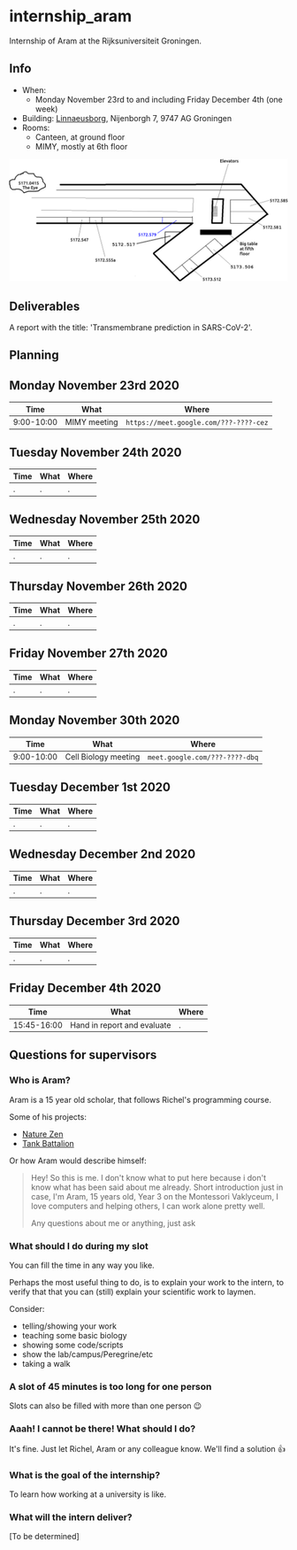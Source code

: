 # internship_aram

Internship of Aram at the Rijksuniversiteit Groningen.

## Info

 * When:
    * Monday November 23rd to and including Friday December 4th (one week)
 * Building: [Linnaeusborg](https://www.rug.nl/staff/location/5172), Nijenborgh 7, 9747 AG Groningen
 * Rooms:
    * Canteen, at ground floor
    * MIMY, mostly at 6th floor

![](lb.png)

## Deliverables

A report with the title: 'Transmembrane prediction in SARS-CoV-2'.

## Planning

## Monday November 23rd 2020

Time       |What                                    |Where
-----------|----------------------------------------|-------------------------------------------------
9:00-10:00 |MIMY meeting                            |`https://meet.google.com/???-????-cez`

## Tuesday November 24th 2020

Time       |What                                    |Where
-----------|----------------------------------------|-------------------------------------------------
.          |.                                       |.

## Wednesday November 25th 2020

Time       |What                                    |Where
-----------|----------------------------------------|-------------------------------------------------
.          |.                                       |.

## Thursday November 26th 2020

Time       |What                                    |Where
-----------|----------------------------------------|-------------------------------------------------
.          |.                                       |.

## Friday November 27th 2020

Time       |What                                    |Where
-----------|----------------------------------------|-------------------------------------------------
.          |.                                       |.

## Monday November 30th 2020

Time       |What                                    |Where
-----------|----------------------------------------|-------------------------------------------------
9:00-10:00 |Cell Biology meeting                    |`meet.google.com/???-????-dbq`

## Tuesday December 1st 2020

Time       |What                                    |Where
-----------|----------------------------------------|-------------------------------------------------
.          |.                                       |.

## Wednesday December 2nd 2020

Time       |What                                    |Where
-----------|----------------------------------------|-------------------------------------------------
.          |.                                       |.

## Thursday December 3rd 2020

Time       |What                                    |Where
-----------|----------------------------------------|-------------------------------------------------
.          |.                                       |.

## Friday December 4th 2020

Time       |What                                    |Where
-----------|----------------------------------------|-------------------------------------------------
15:45-16:00|Hand in report and evaluate             |.

## Questions for supervisors

### Who is Aram?

Aram is a 15 year old scholar,
that follows Richel's programming course.

Some of his projects:

 * [Nature Zen](https://github.com/richelbilderbeek/djog_unos_2018)
 * [Tank Battalion](https://github.com/djog/djog_unos_2020)

Or how Aram would describe himself:

> Hey! So this is me. I don't know what to put here because i don't know what has been said about me already.
> Short introduction just in case,
> I'm Aram,
> 15 years old,
> Year 3 on the Montessori Vaklyceum,
> I love computers and helping others,
> I can work alone pretty well.
> 
> Any questions about me or anything, just ask

### What should I do during my slot

You can fill the time in any way you like.

Perhaps the most useful thing to do,
is to explain your work to the intern,
to verify that that you can (still) explain your scientific work to laymen.

Consider:

 * telling/showing your work
 * teaching some basic biology
 * showing some code/scripts 
 * show the lab/campus/Peregrine/etc
 * taking a walk

### A slot of 45 minutes is too long for one person

Slots can also be filled with more than one person :wink:

### Aaah! I cannot be there! What should I do?

It's fine. Just let Richel, Aram or any colleague know. 
We'll find a solution :+1:

### What is the goal of the internship?

To learn how working at a university is like.

### What will the intern deliver?

[To be determined]


